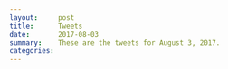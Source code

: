 ```yaml
---
layout:     post
title:      Tweets
date:       2017-08-03
summary:    These are the tweets for August 3, 2017.
categories:
---
```


